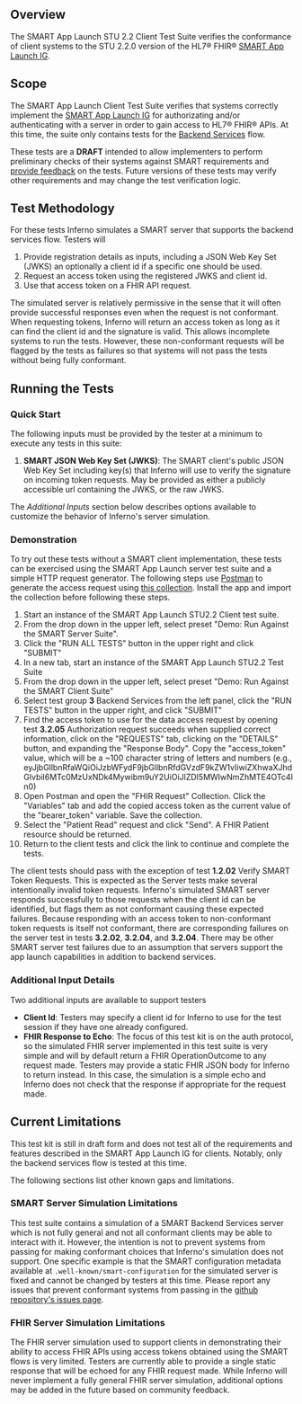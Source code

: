 ## Overview

The SMART App Launch STU 2.2 Client Test Suite verifies the conformance of
client systems to the STU 2.2.0 version of the HL7® FHIR®
[SMART App Launch IG](https://hl7.org/fhir/smart-app-launch/STU2.2/).

## Scope

The SMART App Launch Client Test Suite verifies that systems correctly implement
the [SMART App Launch IG](http://hl7.org/fhir/smart-app-launch/STU2.2/)
for authorizating and/or authenticating with a server in order to gain 
access to HL7® FHIR® APIs. At this time, the suite only contains tests for
the [Backend Services](https://hl7.org/fhir/smart-app-launch/STU2.2/backend-services.html)
flow.

These tests are a **DRAFT** intended to allow implementers to perform
preliminary checks of their systems against SMART requirements and 
[provide feedback](https://github.com/inferno-framework/smart-app-launch-test-kit/issues)
on the tests. Future versions of these tests may verify other
requirements and may change the test verification logic.

## Test Methodology

For these tests Inferno simulates a SMART server that supports the backend services
flow. Testers will
1. Provide registration details as inputs, including a JSON Web Key Set (JWKS)
   an optionally a client id if a specific one should be used.
2. Request an access token using the registered JWKS and client id.
3. Use that access token on a FHIR API request.

The simulated server is relatively permissive in the sense that it will often
provide successful responses even when the request is not conformant. When
requesting tokens, Inferno will return an access token as long as it can find
the client id and the signature is valid. This allows incomplete systems to
run the tests. However, these non-conformant requests will be flagged by
the tests as failures so that systems will not pass the tests without being
fully conformant.

## Running the Tests

### Quick Start

The following inputs must be provided by the tester at a minimum to execute
any tests in this suite:
1. **SMART JSON Web Key Set (JWKS)**: The SMART client's public JSON Web Key Set including
   key(s) that Inferno will use to verify the signature on incoming token requests. May
   be provided as either a publicly accessible url containing the JWKS, or the raw JWKS.

The *Additional Inputs* section below describes options available to customize
the behavior of Inferno's server simulation.

### Demonstration

To try out these tests without a SMART client implementation, these tests can be exercised
using the SMART App Launch server test suite and a simple HTTP request generator. The following
steps use [Postman](https://www.postman.com/) to generate the access request using 
[this collection](https://github.com/inferno-framework/smart-app-launch-test-kit/blob/main/lib/smart_app_launch/docs/demo/FHIR%20Request.postman_collection.json). Install the app and import the collection before following these
steps.

1. Start an instance of the SMART App Launch STU2.2 Client test suite.
2. From the drop down in the upper left, select preset "Demo: Run Against the SMART Server Suite".
3. Click the "RUN ALL TESTS" button in the upper right and click "SUBMIT"
4. In a new tab, start an instance of the SMART App Launch STU2.2 Test Suite
5. From the drop down in the upper left, select preset "Demo: Run Against the SMART Client Suite"
6. Select test group **3** Backend Services from the left panel, click the "RUN TESTS" button
   in the upper right, and click "SUBMIT"
7. Find the access token to use for the data access request by opening test **3.2.05** Authorization
   request succeeds when supplied correct information, click on the "REQUESTS" tab, clicking on the "DETAILS"
   button, and expanding the "Response Body". Copy the "access_token" value, which will be a ~100 character
   string of letters and numbers (e.g., eyJjbGllbnRfaWQiOiJzbWFydF9jbGllbnRfdGVzdF9kZW1vIiwiZXhwaXJhdGlvbiI6MTc0MzUxNDk4Mywibm9uY2UiOiJlZDI5MWIwNmZhMTE4OTc4In0)
8. Open Postman and open the "FHIR Request" Collection. Click the "Variables" tab and add the copied access token
   as the current value of the "bearer_token" variable. Save the collection.
9. Select the "Patient Read" request and click "Send". A FHIR Patient resource should be returned.
10. Return to the client tests and click the link to continue and complete the tests.

The client tests should pass with the exception of test **1.2.02** Verify SMART Token Requests. This is
expected as the Server tests make several intentionally invalid token requests. Inferno's simulated SMART
server responds successfully to those requests when the client id can be identified, but flags them as
not conformant causing these expected failures. Because responding with an access token to non-conformant
token requests is itself not conformant, there are corresponding failures on the server test in tests **3.2.02**,
**3.2.04**, and **3.2.04**. There may be other SMART server test failures due to an assumption that
servers support the app launch capabilities in addition to backend services.

### Additional Input Details

Two additional inputs are available to support testers 
- **Client Id**: Testers may specify a client id for Inferno to use for the test session if they
  have one already configured.
- **FHIR Response to Echo**: The focus of this test kit is on the auth protocol, so the
  simulated FHIR server implemented in this test suite is very simple and will by default
  return a FHIR OperationOutcome to any request made. Testers may provide a static
  FHIR JSON body for Inferno to return instead. In this case, the simulation is a simple
  echo and Inferno does not check that the response if appropriate for the request made.

## Current Limitations

This test kit is still in draft form and does not test all of the requirements and features
described in the SMART App Launch IG for clients. Notably, only the backend services flow
is tested at this time.

The following sections list other known gaps and limitations.

### SMART Server Simulation Limitations

This test suite contains a simulation of a SMART Backend Services server which is not fully
general and not all conformant clients may be able to interact with it. However, the intention
is not to prevent systems from passing for making conformant choices that Inferno's simulation
does not support. One specific example is that the SMART configuration metadata available at
`.well-known/smart-configuration` for the simulated server is fixed and cannot be changed by
testers at this time. Please report any issues that prevent conformant systems from passing in
the [github repository's issues page](https://github.com/inferno-framework/smart-app-launch-test-kit/issues/).

### FHIR Server Simulation Limitations

The FHIR server simulation used to support clients in demonstrating their ability to access
FHIR APIs using access tokens obtained using the SMART flows is very limited. Testers are currently
able to provide a single static response that will be echoed for any FHIR request made. While
Inferno will never implement a fully general FHIR server simulation, additional options may be added
in the future based on community feedback.